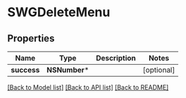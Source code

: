 # SWGDeleteMenu

## Properties
Name | Type | Description | Notes
------------ | ------------- | ------------- | -------------
**success** | **NSNumber*** |  | [optional] 

[[Back to Model list]](../README.md#documentation-for-models) [[Back to API list]](../README.md#documentation-for-api-endpoints) [[Back to README]](../README.md)


